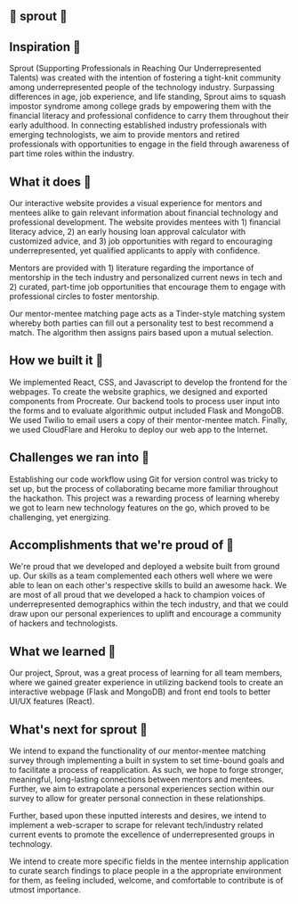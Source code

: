 ## 🌱 sprout 🌱

## Inspiration 🌱
Sprout (Supporting Professionals in Reaching Our Underrepresented Talents) was created with the intention of fostering a tight-knit community among underrepresented people of the technology industry. Surpassing differences in age, job experience, and life standing, Sprout aims to squash impostor syndrome among college grads by empowering them with the financial literacy and professional confidence to carry them throughout their early adulthood. In connecting established industry professionals with emerging technologists, we aim to provide mentors and retired professionals with opportunities to engage in the field through awareness of part time roles within the industry. 

## What it does 🌱
Our interactive website provides a visual experience for mentors and mentees alike to gain relevant information about financial technology and professional development. 
The website provides mentees with 1) financial literacy advice, 2) an early housing loan approval calculator with customized advice, and 3) job opportunities with regard to encouraging underrepresented, yet qualified applicants to apply with confidence. 

Mentors are provided with 1) literature regarding the importance of mentorship in the tech industry and personalized current news in tech and 2) curated, part-time job opportunities that encourage them to engage with professional circles to foster mentorship.

Our mentor-mentee matching page acts as a Tinder-style matching system whereby both parties can fill out a personality test to best recommend a match. The algorithm then assigns pairs based upon a mutual selection.

## How we built it 🌱
We implemented React, CSS, and Javascript to develop the frontend for the webpages. To create the website graphics, we designed and exported components from Procreate. Our backend tools to process user input into the forms and to evaluate algorithmic output included Flask and MongoDB. We used Twilio to email users a copy of their mentor-mentee match. Finally, we used CloudFlare and Heroku to deploy our web app to the Internet.

## Challenges we ran into 🌱
Establishing our code workflow using Git for version control was tricky to set up, but the process of collaborating became more familiar throughout the hackathon. This project was a rewarding process of learning whereby we got to learn new technology features on the go, which proved to be challenging, yet energizing.

## Accomplishments that we're proud of 🌱
We're proud that we developed and deployed a website built from ground up. Our skills as a team complemented each others well where we were able to lean on each other's respective skills to build an awesome hack. We are most of all proud that we developed a hack to champion voices of underrepresented demographics within the tech industry, and that we could draw upon our personal experiences to uplift and encourage a community of hackers and technologists.

## What we learned 🌱
Our project, Sprout, was a great process of learning for all team members, where we gained greater experience in utilizing backend tools to create an interactive webpage (Flask and MongoDB) and front end tools to better UI/UX features (React).

## What's next for sprout  🌱
We intend to expand the functionality of our mentor-mentee matching survey through implementing a built in system to set time-bound goals and to facilitate a process of reapplication. As such, we hope to forge stronger, meaningful, long-lasting connections between mentors and mentees. Further, we aim to extrapolate a personal experiences section within our survey to allow for greater personal connection in these relationships. 

Further, based upon these inputted interests and desires, we intend to implement a web-scraper to scrape for relevant tech/industry related current events to promote the excellence of underrepresented groups in technology.

We intend to create more specific fields in the mentee internship application to curate search findings to place people in a the appropriate environment for them, as feeling included, welcome, and comfortable to contribute is of utmost importance.
